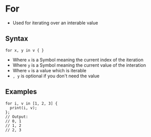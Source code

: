 # For
- Used for iterating over an interable value

## Syntax
```
for x, y in v { }
```
- Where `x` is a Symbol meaning the current index of the iteration
- Where `y` is a Symbol meaning the current value of the interation
- Where `v` is a value which is iterable
- `, y` is optional if you don't need the value

## Examples
```
for i, v in [1, 2, 3] {
  print(i, v);
};
// Output:
// 0, 1
// 1, 2
// 2, 3
```
